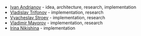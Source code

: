 * [Ivan Andrianov](https://github.com/i-a-andrianov) - idea, architecture, research, implementation
* [Vladislav Trifonov](https://github.com/vladosdudos) - implementation, research
* [Vyacheslav Stroev](https://github.com/VStroev) - implementation, research
* [Vladimir Mayorov](https://github.com/Tenebroso-M) - implementation, research
* [Irina Nikishina](https://github.com/lilaspourpre) - implementation
